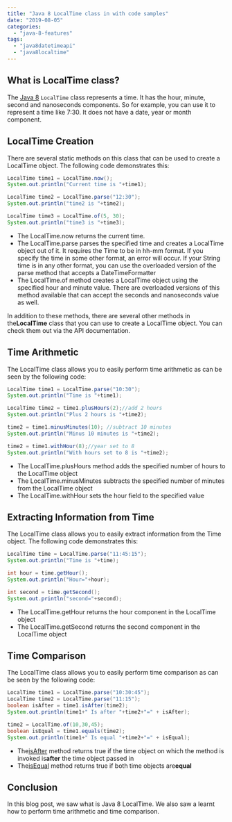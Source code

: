 ```yaml
---
title: "Java 8 LocalTime class in with code samples"
date: "2019-08-05"
categories: 
  - "java-8-features"
tags: 
  - "java8datetimeapi"
  - "java8localtime"
---
```


## What is LocalTime class?

The [Java 8](https://reshmabidikar.github.io/blog.html#java-8-new-features) `LocalTime` class represents a time. It has the hour, minute, second and nanoseconds components. So for example, you can use it to represent a time like 7:30. It does not have a date, year or month component.

## LocalTime Creation

There are several static methods on this class that can be used to create a LocalTime object. The following code demonstrates this:

```java
LocalTime time1 = LocalTime.now();
System.out.println("Current time is "+time1);

LocalTime time2 = LocalTime.parse("12:30");
System.out.println("time2 is "+time2);

LocalTime time3 = LocalTime.of(5, 30);
System.out.println("time3 is "+time3);
```

- The LocalTime.now returns the current time.
- The LocalTime.parse parses the specified time and creates a LocalTime object out of it. It requires the Time to be in hh-mm format. If you specify the time in some other format, an error will occur. If your String time is in any other format, you can use the overloaded version of the parse method that accepts a DateTimeFormatter
- The LocalTime.of method creates a LocalTime object using the specified hour and minute value. There are overloaded versions of this method available that can accept the seconds and nanoseconds value as well.

In addition to these methods, there are several other methods in the**LocalTime** class that you can use to create a LocalTime object. You can check them out via the API documentation.

## Time Arithmetic

The LocalTime class allows you to easily perform time arithmetic as can be seen by the following code:

```java
LocalTime time1 = LocalTime.parse("10:30");
System.out.println("Time is "+time1);

LocalTime time2 = time1.plusHours(2);//add 2 hours
System.out.println("Plus 2 hours is "+time2);

time2 = time1.minusMinutes(10); //subtract 10 minutes
System.out.println("Minus 10 minutes is "+time2);

time2 = time1.withHour(8);//year set to 8
System.out.println("With hours set to 8 is "+time2);
```


- The LocalTime.plusHours method adds the specified number of hours to the LocalTime object
- The LocalTime.minusMinutes subtracts the specified number of minutes from the LocalTime object
- The LocalTime.withHour sets the hour field to the specified value

## Extracting Information from Time

The LocalTime class allows you to easily extract information from the Time object. The following code demonstrates this:

```java
LocalTime time = LocalTime.parse("11:45:15");
System.out.println("Time is "+time);

int hour = time.getHour();
System.out.println("Hour="+hour);

int second = time.getSecond();
System.out.println("second="+second);
```

- The LocalTime.getHour returns the hour component in the LocalTime object
- The LocalTime.getSecond returns the second component in the LocalTime object

## Time Comparison

The LocalTime class allows you to easily perform time comparison as can be seen by the following code:

```java
LocalTime time1 = LocalTime.parse("10:30:45");
LocalTime time2 = LocalTime.parse("11:15");
boolean isAfter = time1.isAfter(time2);
System.out.println(time1+" Is after "+time2+"=" + isAfter);

time2 = LocalTime.of(10,30,45);
boolean isEqual = time1.equals(time2);
System.out.println(time1+" Is equal "+time2+"=" + isEqual);
```

- The[isAfter](https://docs.oracle.com/javase/8/docs/api/java/time/LocalDate.html#isAfter-java.time.chrono.ChronoLocalDate-) method returns true if the time object on which the method is invoked is**after** the time object passed in
- The[isEqual](https://docs.oracle.com/javase/8/docs/api/java/time/LocalDate.html#isEqual-java.time.chrono.ChronoLocalDate-) method returns true if both time objects are**equal**

## Conclusion

In this blog post, we saw what is Java 8 LocalTime. We also saw a learnt how to perform time arithmetic and time comparison.
